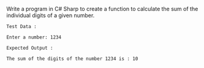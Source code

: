 Write a program in C# Sharp to create a function to calculate the sum of the individual digits of a given number.

	Test Data :

	Enter a number: 1234

	Expected Output :

	The sum of the digits of the number 1234 is : 10